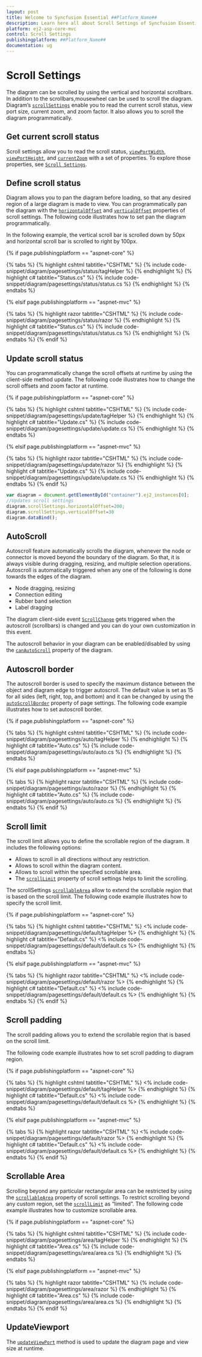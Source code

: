 ```yaml
---
layout: post
title: Welcome to Syncfusion Essential ##Platform_Name##
description: Learn here all about Scroll Settings of Syncfusion Essential ##Platform_Name## widgets based on HTML5 and jQuery.
platform: ej2-asp-core-mvc
control: Scroll Settings
publishingplatform: ##Platform_Name##
documentation: ug
---
```



# Scroll Settings

The diagram can be scrolled by using the vertical and horizontal scrollbars. In addition to the scrollbars,mousewheel can be used to scroll the diagram.
Diagram’s [`scrollSettings`](https://help.syncfusion.com/cr/aspnetcore-js2/Syncfusion.EJ2.Diagrams.DiagramScrollSettings.html) enable you to read the current scroll status, view port size, current zoom, and zoom factor. It also allows you to scroll the diagram programmatically.

## Get current scroll status

Scroll settings allow you to read the scroll status, [`viewPortWidth`](https://help.syncfusion.com/cr/aspnetcore-js2/Syncfusion.EJ2.Diagrams.DiagramScrollSettings.html#Syncfusion_EJ2_Diagrams_DiagramScrollSettings_ViewPortWidth), [`viewPortHeight`](https://help.syncfusion.com/cr/aspnetcore-js2/Syncfusion.EJ2.Diagrams.DiagramScrollSettings.html#Syncfusion_EJ2_Diagrams_DiagramScrollSettings_ViewPortHeight), and [`currentZoom`](https://help.syncfusion.com/cr/aspnetcore-js2/Syncfusion.EJ2.Diagrams.DiagramScrollSettings.html#Syncfusion_EJ2_Diagrams_DiagramScrollSettings_CurrentZoom) with a set of properties. To explore those properties, see [`Scroll Settings`](https://help.syncfusion.com/cr/aspnetcore-js2/Syncfusion.EJ2.Diagrams.DiagramScrollSettings.html).

## Define scroll status

Diagram allows you to pan the diagram before loading, so that any desired region of a large diagram is made to view. You can programmatically pan the diagram with the [`horizontalOffset`](https://help.syncfusion.com/cr/aspnetcore-js2/Syncfusion.EJ2.Diagrams.DiagramScrollSettings.html#Syncfusion_EJ2_Diagrams_DiagramScrollSettings_HorizontalOffset) and [`verticalOffset`](https://help.syncfusion.com/cr/aspnetcore-js2/Syncfusion.EJ2.Diagrams.DiagramScrollSettings.html#Syncfusion_EJ2_Diagrams_DiagramScrollSettings_VerticalOffset) properties of scroll settings. The following code illustrates how to set pan the diagram programmatically.

In the following example, the vertical scroll bar is scrolled down by 50px and horizontal scroll bar is scrolled to right by 100px.

{% if page.publishingplatform == "aspnet-core" %}

{% tabs %}
{% highlight cshtml tabtitle="CSHTML" %}
{% include code-snippet/diagram/pagesettings/status/tagHelper %}
{% endhighlight %}
{% highlight c# tabtitle="Status.cs" %}
{% include code-snippet/diagram/pagesettings/status/status.cs %}
{% endhighlight %}
{% endtabs %}

{% elsif page.publishingplatform == "aspnet-mvc" %}

{% tabs %}
{% highlight razor tabtitle="CSHTML" %}
{% include code-snippet/diagram/pagesettings/status/razor %}
{% endhighlight %}
{% highlight c# tabtitle="Status.cs" %}
{% include code-snippet/diagram/pagesettings/status/status.cs %}
{% endhighlight %}
{% endtabs %}
{% endif %}



## Update scroll status

You can programmatically change the scroll offsets at runtime by using the client-side method update. The following code illustrates how to change the scroll offsets and zoom factor at runtime.

{% if page.publishingplatform == "aspnet-core" %}

{% tabs %}
{% highlight cshtml tabtitle="CSHTML" %}
{% include code-snippet/diagram/pagesettings/update/tagHelper %}
{% endhighlight %}
{% highlight c# tabtitle="Update.cs" %}
{% include code-snippet/diagram/pagesettings/update/update.cs %}
{% endhighlight %}
{% endtabs %}

{% elsif page.publishingplatform == "aspnet-mvc" %}

{% tabs %}
{% highlight razor tabtitle="CSHTML" %}
{% include code-snippet/diagram/pagesettings/update/razor %}
{% endhighlight %}
{% highlight c# tabtitle="Update.cs" %}
{% include code-snippet/diagram/pagesettings/update/update.cs %}
{% endhighlight %}
{% endtabs %}
{% endif %}



```javascript
var diagram = document.getElementById("container").ej2_instances[0];
//Updates scroll settings
diagram.scrollSettings.horizontalOffset=200;
diagram.scrollSettings.verticalOffset=30
diagram.dataBind();

```

## AutoScroll

Autoscroll feature automatically scrolls the diagram, whenever the node or connector is moved beyond the boundary of the diagram. So that, it is always visible during dragging, resizing, and multiple selection operations. Autoscroll is automatically triggered when any one of the following is done towards the edges of the diagram.

* Node dragging, resizing
* Connection editing
* Rubber band selection
* Label dragging

The diagram client-side event [`ScrollChange`](https://help.syncfusion.com/cr/aspnetcore-js2/Syncfusion.EJ2.Diagrams.Diagram.html#Syncfusion_EJ2_Diagrams_Diagram_ScrollChange) gets triggered when the autoscroll (scrollbars) is changed and you can do your own customization in this event.

The autoscroll behavior in your diagram can be enabled/disabled by using the [`canAutoScroll`](https://help.syncfusion.com/cr/aspnetcore-js2/Syncfusion.EJ2.Diagrams.DiagramScrollSettings.html#Syncfusion_EJ2_Diagrams_DiagramScrollSettings_CanAutoScroll) property of the diagram.

## Autoscroll border

The autoscroll border is used to specify the maximum distance between the object and diagram edge to trigger autoscroll. The default value is set as 15 for all sides (left, right, top, and bottom) and it can be changed by using the [`autoScrollBorder`](https://help.syncfusion.com/cr/aspnetcore-js2/Syncfusion.EJ2.Diagrams.DiagramScrollSettings.html#Syncfusion_EJ2_Diagrams_DiagramScrollSettings_AutoScrollBorder) property of page settings. The following code example illustrates how to set autoscroll border.

{% if page.publishingplatform == "aspnet-core" %}

{% tabs %}
{% highlight cshtml tabtitle="CSHTML" %}
{% include code-snippet/diagram/pagesettings/auto/tagHelper %}
{% endhighlight %}
{% highlight c# tabtitle="Auto.cs" %}
{% include code-snippet/diagram/pagesettings/auto/auto.cs %}
{% endhighlight %}
{% endtabs %}

{% elsif page.publishingplatform == "aspnet-mvc" %}

{% tabs %}
{% highlight razor tabtitle="CSHTML" %}
{% include code-snippet/diagram/pagesettings/auto/razor %}
{% endhighlight %}
{% highlight c# tabtitle="Auto.cs" %}
{% include code-snippet/diagram/pagesettings/auto/auto.cs %}
{% endhighlight %}
{% endtabs %}
{% endif %}



## Scroll limit

The scroll limit allows you to define the scrollable region of the diagram. It includes the following options:

* Allows to scroll in all directions without any restriction.
* Allows to scroll within the diagram content.
* Allows to scroll within the specified scrollable area.
* The [`scrollLimit`](https://help.syncfusion.com/cr/aspnetcore-js2/Syncfusion.EJ2.Diagrams.DiagramScrollSettings.html#Syncfusion_EJ2_Diagrams_DiagramScrollSettings_ScrollLimit) property of scroll settings helps to limit the scrolling.

The scrollSettings [`scrollableArea`](https://help.syncfusion.com/cr/aspnetcore-js2/Syncfusion.EJ2.Diagrams.DiagramScrollSettings.html#Syncfusion_EJ2_Diagrams_DiagramScrollSettings_ScrollableArea) allow to extend the scrollable region that is based on the scroll limit.
The following code example illustrates how to specify the scroll limit.

{% if page.publishingplatform == "aspnet-core" %}

{% tabs %}
{% highlight cshtml tabtitle="CSHTML" %}
<% include code-snippet/diagram/pagesettings/default/tagHelper %>
{% endhighlight %}
{% highlight c# tabtitle="Default.cs" %}
<% include code-snippet/diagram/pagesettings/default/default.cs %>
{% endhighlight %}
{% endtabs %}

{% elsif page.publishingplatform == "aspnet-mvc" %}

{% tabs %}
{% highlight razor tabtitle="CSHTML" %}
<% include code-snippet/diagram/pagesettings/default/razor %>
{% endhighlight %}
{% highlight c# tabtitle="Default.cs" %}
<% include code-snippet/diagram/pagesettings/default/default.cs %>
{% endhighlight %}
{% endtabs %}
{% endif %}



## Scroll padding

The scroll padding allows you to extend the scrollable region that is based on the scroll limit.

The following code example illustrates how to set scroll padding to diagram region.

{% if page.publishingplatform == "aspnet-core" %}

{% tabs %}
{% highlight cshtml tabtitle="CSHTML" %}
<% include code-snippet/diagram/pagesettings/default/tagHelper %>
{% endhighlight %}
{% highlight c# tabtitle="Default.cs" %}
<% include code-snippet/diagram/pagesettings/default/default.cs %>
{% endhighlight %}
{% endtabs %}

{% elsif page.publishingplatform == "aspnet-mvc" %}

{% tabs %}
{% highlight razor tabtitle="CSHTML" %}
<% include code-snippet/diagram/pagesettings/default/razor %>
{% endhighlight %}
{% highlight c# tabtitle="Default.cs" %}
<% include code-snippet/diagram/pagesettings/default/default.cs %>
{% endhighlight %}
{% endtabs %}
{% endif %}



## Scrollable Area

Scrolling beyond any particular rectangular area can be restricted by using the [`scrollableArea`](https://help.syncfusion.com/cr/aspnetcore-js2/Syncfusion.EJ2.Diagrams.DiagramScrollSettings.html#Syncfusion_EJ2_Diagrams_DiagramScrollSettings_ScrollableArea) property of scroll settings. To restrict scrolling beyond any custom region, set the [`scrollLimit`](https://help.syncfusion.com/cr/aspnetcore-js2/Syncfusion.EJ2.Diagrams.DiagramScrollSettings.html#Syncfusion_EJ2_Diagrams_DiagramScrollSettings_ScrollLimit) as “limited”. The following code example illustrates how to customize scrollable area.

{% if page.publishingplatform == "aspnet-core" %}

{% tabs %}
{% highlight cshtml tabtitle="CSHTML" %}
{% include code-snippet/diagram/pagesettings/area/tagHelper %}
{% endhighlight %}
{% highlight c# tabtitle="Area.cs" %}
{% include code-snippet/diagram/pagesettings/area/area.cs %}
{% endhighlight %}
{% endtabs %}

{% elsif page.publishingplatform == "aspnet-mvc" %}

{% tabs %}
{% highlight razor tabtitle="CSHTML" %}
{% include code-snippet/diagram/pagesettings/area/razor %}
{% endhighlight %}
{% highlight c# tabtitle="Area.cs" %}
{% include code-snippet/diagram/pagesettings/area/area.cs %}
{% endhighlight %}
{% endtabs %}
{% endif %}



## UpdateViewport

The [`updateViewPort`](../api/diagram) method is used to update the diagram page and view size at runtime.